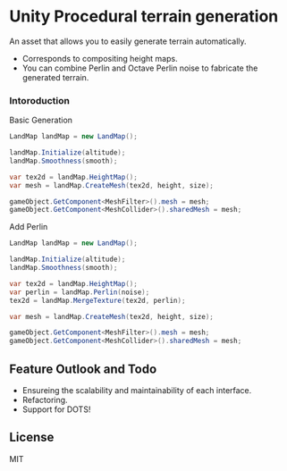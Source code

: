# Unity Procedural terrain generation

An asset that allows you to easily generate terrain automatically.

  - Corresponds to compositing height maps.
  - You can combine Perlin and Octave Perlin noise to fabricate the generated terrain.

### Intoroduction

Basic Generation
```cs
LandMap landMap = new LandMap();

landMap.Initialize(altitude);
landMap.Smoothness(smooth);

var tex2d = landMap.HeightMap();
var mesh = landMap.CreateMesh(tex2d, height, size);

gameObject.GetComponent<MeshFilter>().mesh = mesh;
gameObject.GetComponent<MeshCollider>().sharedMesh = mesh;
```

Add Perlin
```cs
LandMap landMap = new LandMap();

landMap.Initialize(altitude);
landMap.Smoothness(smooth);

var tex2d = landMap.HeightMap();
var perlin = landMap.Perlin(noise);
tex2d = landMap.MergeTexture(tex2d, perlin);

var mesh = landMap.CreateMesh(tex2d, height, size);

gameObject.GetComponent<MeshFilter>().mesh = mesh;
gameObject.GetComponent<MeshCollider>().sharedMesh = mesh;
```



## Feature Outlook and Todo

- Ensureing the scalability and maintainability of each interface.
- Refactoring.
- Support for DOTS!

License
----

MIT